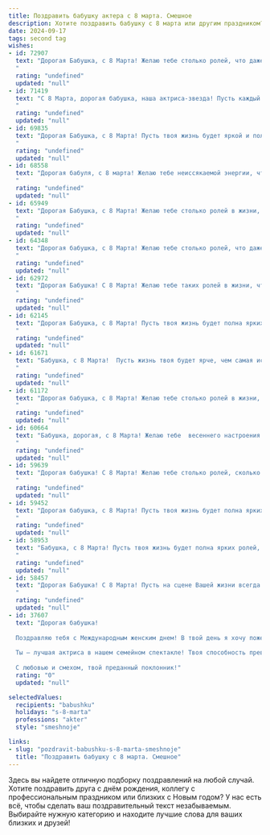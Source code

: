```yaml
---
title: Поздравить бабушку актера с 8 марта. Смешное
description: Хотите поздравить бабушку с 8 марта или другим праздником? Наш ИИ создаст незабываемое поздравление, а вы обязательно выделитесь среди других.  
date: 2024-09-17
tags: second tag
wishes:
- id: 72907
  text: "Дорогая Бабушка, с 8 Марта! Желаю тебе столько ролей, что даже Оскар тебе не нужен будет.  А еще - вечной молодости, чтобы ты играла на сцене, как минимум, до ста лет!
  "
  rating: "undefined"
  updated: "null"
- id: 71419
  text: "С 8 Марта, дорогая бабушка, наша актриса-звезда! Пусть каждый день вашей жизни будет полон оваций, цветов и комплиментов, а репертуар радостей и веселья не иссякнет никогда! 🎭💐
  "
  rating: "undefined"
  updated: "null"
- id: 69835
  text: "Дорогая Бабушка, с 8 Марта! Пусть твоя жизнь будет яркой и полной эмоций, как твоя самая блестящая роль на сцене! 😉  Пусть твой грим всегда будет идеальным, а костюм -  без единой морщинки, только от смеха! 🤣 Желаю тебе море аплодисментов, оваций и, конечно же, любви! ❤️
  "
  rating: "undefined"
  updated: "null"
- id: 68558
  text: "Дорогая бабуля, с 8 марта! Желаю тебе неиссякаемой энергии, чтобы играть на сцене до 100 лет, и, конечно же, чтобы в жизни у тебя всегда были только самые яркие, аплодисменты!
  "
  rating: "undefined"
  updated: "null"
- id: 65949
  text: "Дорогая Бабушка, с 8 Марта! Желаю тебе столько ролей в жизни, сколько ты пожелаешь, чтобы каждая была яркой и запоминающейся, а зрители всегда аплодировали стоя! Пусть твоя харизма и талант никогда не меркнут, а юмор всегда остается острым, как у лучшего комедийного актера!
  "
  rating: "undefined"
  updated: "null"
- id: 64348
  text: "Дорогая бабушка, с 8 Марта! Желаю тебе столько ролей, что даже самые молодые актрисы позавидуют! Пусть твоя жизнь будет полна ярких эмоций, а каждый день - новой премьерой! 😉
  "
  rating: "undefined"
  updated: "null"
- id: 62972
  text: "Дорогая Бабушка! С 8 Марта! Желаю тебе таких ролей в жизни, чтобы аплодисменты не стихали, а цветы не вяли! И пусть твой сценарий жизни будет полон смеха, любви и счастья! 😉💐
  "
  rating: "undefined"
  updated: "null"
- id: 62145
  text: "Дорогая Бабушка, с 8 Марта! Пусть твоя жизнь будет полна ярких ролей, а сцена твоей жизни всегда будет полна аплодисментов, даже если это аплодисменты внуков, которые не всегда понимают, почему ты смешила соседей своими шутками 😄
  "
  rating: "undefined"
  updated: "null"
- id: 61671
  text: "Бабушка, с 8 Марта!  Пусть жизнь твоя будет ярче, чем самая искрометная роль в твоём репертуаре, и полна таких же ярких  и запоминающихся событий, как твои лучшие спектакли! 😉
  "
  rating: "undefined"
  updated: "null"
- id: 61172
  text: "Дорогая бабушка, с 8 Марта! Желаю тебе столько ролей в жизни, сколько ты сыграла на сцене, но только с одним условием: чтобы все они были комедийными, а все \"злодеи\" - с добрым сердцем! 🎭💖
  "
  rating: "undefined"
  updated: "null"
- id: 60664
  text: "Бабушка, дорогая, с 8 Марта! Желаю тебе  весеннего настроения и полных залов поклонников! Пусть каждый твой выход на сцену будет овациями и  букетами, а роль бабушки - самая яркая и трогательная! 😉
  "
  rating: "undefined"
  updated: "null"
- id: 59639
  text: "Дорогая бабушка! С 8 Марта! Желаю тебе столько ролей, сколько у тебя внуков, и чтобы все они были главными! И, как и в театре, пусть в жизни твой грим будет только праздничным, а сцена – всегда полна зрителей, которые тебя любят!
  "
  rating: "undefined"
  updated: "null"
- id: 59452
  text: "Дорогая бабушка, с 8 Марта! Пусть твоя жизнь будет полна ярких ролей, а овации зрителей звучат  каждый день! 🎭🎉  И помни,  главную роль в нашем сердце играешь именно ты! 🥰
  "
  rating: "undefined"
  updated: "null"
- id: 58953
  text: "Бабушка, с 8 Марта! Пусть твоя жизнь будет полна ярких ролей, а зрители - неистовыми аплодисментами! 😉
  "
  rating: "undefined"
  updated: "null"
- id: 58457
  text: "Дорогая Бабушка! С 8 Марта! Пусть на сцене Вашей жизни всегда будут только овации, а в кулуарах - только цветы и комплименты! 💐  Желаю, чтобы  в Вашей жизни не было  ни одного \"неудачного дубля\" -  только  яркие, запоминающиеся роли! 😉
  "
  rating: "undefined"
  updated: "null"
- id: 37607
  text: "Дорогая бабушка!
  
  Поздравляю тебя с Международным женским днем! В твой день я хочу пожелать тебе, чтобы жизнь играла для тебя только самые лучшие роли, а сцена была всегда освещена счастьем и радостью! Пусть парламенты внуков собираются только ради твоих вкусностей, а за кулисами не будет ни одной слезинки, кроме слез радости от комедийных моментов нашей жизни.
  
  Ты — лучшая актриса в нашем семейном спектакле! Твоя способность превращать простые дни в настоящие шоу просто потрясает! Желаю тебе здоровья, как у супергероя, а счастья — с запасом, чтобы хватило на все предстоящие выступления!
  
  С любовью и смехом, твой преданный поклонник!"
  rating: "0"
  updated: "null"

selectedValues:
  recipients: "babushku"
  holidays: "s-8-marta"
  professions: "akter"
  style: "smeshnoje"

links:
- slug: "pozdravit-babushku-s-8-marta-smeshnoje"
  title: "Поздравить бабушку с 8 марта. Смешное"
---
```


Здесь вы найдете отличную подборку поздравлений на любой случай. 
Хотите поздравить друга с днём рождения, коллегу с профессиональным праздником или близких с Новым годом? У нас есть всё, чтобы сделать ваш поздравительный текст незабываемым. Выбирайте нужную категорию и находите лучшие слова для ваших близких и друзей!
